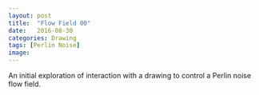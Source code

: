 ```yaml
---
layout: post
title:  "Flow Field 00"
date:   2016-08-30
categories: Drawing
tags: [Perlin Noise]
image:
---
```

An initial exploration of interaction with a drawing to control a Perlin noise flow field.

<script src="/js/p5Sketches/P5perlinFlowFieldSketch.js" type="text/javascript"></script>
<script src="/js/p5Objects/P5_flowField.js"></script>
